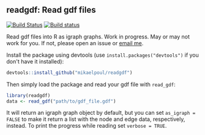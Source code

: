 readgdf: Read gdf files
---------------

[![Build Status](https://travis-ci.org/mikaelpoul/readgdf.svg?branch=master)](https://travis-ci.org/mikaelpoul/readgdf)
[![Build status](https://ci.appveyor.com/api/projects/status/y212iri5joxyln10?svg=true)](https://ci.appveyor.com/project/mikaelpoul/readgdf)

Read gdf files into R as igraph graphs. Work in progress. May or may not work for you. If not, please open an issue or [email me](mailto:mikajoh@gmail.com).

Install the package using devtools (use `install.packages("devtools")` if you don't have it installed):

``` R
devtools::install_github("mikaelpoul/readgdf")
```

Then simply load the package and read your gdf file with `read_gdf`:

``` R
library(readgdf)
data <- read_gdf("path/to/gdf_file.gdf")
```

It will return an igraph graph object by default, but you can set `as_igraph = FALSE` to make it return a list with the node and edge data, respectively, instead. To print the progress while reading set `verbose = TRUE`.